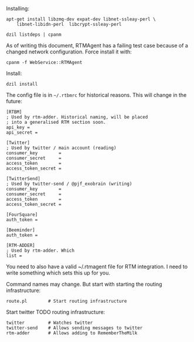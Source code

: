 Installing:

    apt-get install libzmq-dev expat-dev libnet-ssleay-perl \
        libnet-libidn-perl  libcrypt-ssleay-perl

    dzil listdeps | cpanm

As of writing this document, RTMAgent has a failing test case because
of a changed network configuration. Force install it with:

    cpanm -f WebService::RTMAgent

Install:

    dzil install

The config file is in `~/.rtbmrc` for historical reasons. This will
change in the future:

    [RTBM]
    ; Used by rtm-adder. Historical naming, will be placed
    ; into a generalised RTM section soon.
    api_key = 
    api_secret = 

    [Twitter]
    ; Used by twitter / main account (reading)
    consumer_key        = 
    consumer_secret     = 
    access_token        = 
    access_token_secret = 

    [TwitterSend]
    ; Used by twitter-send / @pjf_exobrain (writing)
    consumer_key        = 
    consumer_secret     = 
    access_token        =
    access_token_secret =

    [FourSquare]
    auth_token =

    [Beeminder]
    auth_token =

    [RTM-ADDER]
    ; Used by rtm-adder. Which 
    list = 

You need to also have a valid ~/.rtmagent file for RTM integration. I need to
write something which sets this up for you.

Command names may change.  But start with starting the routing
infrastructure:

    route.pl        # Start routing infrastructure

Start twitter TODO routing infrastructure:

    twitter         # Watches twitter
    twitter-send    # Allows sending messages to twitter
    rtm-adder       # Allows adding to RememberTheMilk
